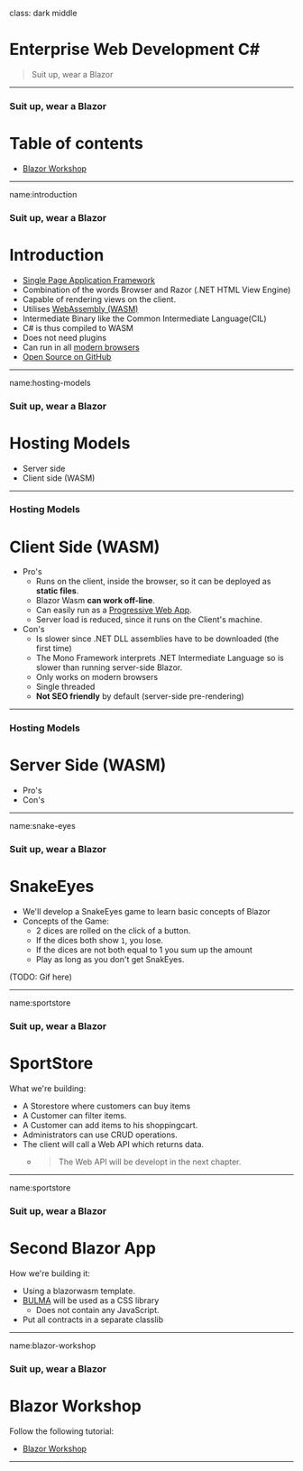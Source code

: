 class: dark middle

# Enterprise Web Development C&#35;
> Suit up, wear a Blazor

---
### Suit up, wear a Blazor
# Table of contents

- [Blazor Workshop](#introduction)

---
name:introduction
### Suit up, wear a Blazor
# Introduction
- [Single Page Application Framework](https://en.wikipedia.org/wiki/Single-page_application)
- Combination of the words Browser and Razor (.NET HTML View Engine)
- Capable of rendering views on the client.
- Utilises [WebAssembly (WASM)](https://blazor-university.com/overview/what-is-webassembly/)
 - Intermediate Binary like the Common Intermediate Language(CIL)
 - C# is thus compiled to WASM
 - Does not need plugins
 - Can run in all [modern browsers](https://caniuse.com/?search=wasm)
- [Open Source on GitHub](https://github.com/dotnet/aspnetcore/tree/main/src/Components)

---
name:hosting-models
### Suit up, wear a Blazor
# Hosting Models
- Server side
- Client side (WASM)

---
### Hosting Models
# Client Side (WASM)
- Pro's
    - Runs on the client, inside the browser, so it can be deployed as **static files**.
    - Blazor Wasm **can work off-line**.
    - Can easily run as a [Progressive Web App](https://web.dev/progressive-web-apps/).
    - Server load is reduced, since it runs on the Client's machine.
- Con's
    - Is slower since .NET DLL assemblies have to be downloaded (the first time)
    - The Mono Framework interprets .NET Intermediate Language so is slower than running server-side Blazor.
    - Only works on modern browsers
    - Single threaded
    - **Not SEO friendly** by default (server-side pre-rendering)

---
### Hosting Models
# Server Side (WASM)
- Pro's
- Con's



---
name:snake-eyes
### Suit up, wear a Blazor
# SnakeEyes
- We'll develop a SnakeEyes game to learn basic concepts of Blazor
- Concepts of the Game:
    - 2 dices are rolled on the click of a button.
    - If the dices both show `1`, you lose.
    - If the dices are not both equal to 1 you sum up the amount
    - Play as long as you don't get SnakEyes.

(TODO: Gif here)

---
name:sportstore
### Suit up, wear a Blazor
# SportStore
What we're building:
- A Storestore where customers can buy items
- A Customer can filter items.
- A Customer can add items to his shoppingcart. 
- Administrators can use CRUD operations.
- The client will call a Web API which returns data.
    - > The Web API will be developt in the next chapter.

---
name:sportstore
### Suit up, wear a Blazor
# Second Blazor App
How we're building it:
- Using a blazorwasm template.
- [BULMA](https://bulma.io) will be used as a CSS library
    - Does not contain any JavaScript.
- Put all contracts in a separate classlib


---
name:blazor-workshop
### Suit up, wear a Blazor
# Blazor Workshop

Follow the following tutorial:
- <a href="https://github.com/dotnet-presentations/blazor-workshop" target="_blank">Blazor Workshop</a>
---
